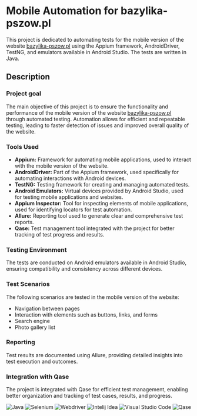# Mobile Automation for bazylika-pszow.pl

This project is dedicated to automating tests for the mobile version of the website [bazylika-pszow.pl](https://bazylika-pszow.pl/) using the Appium framework, AndroidDriver, TestNG, and emulators available in Android Studio. The tests are written in Java.

## Description

### Project goal
The main objective of this project is to ensure the functionality and performance of the mobile version of the website [bazylika-pszow.pl](https://bazylika-pszow.pl/) through automated testing. Automation allows for efficient and repeatable testing, leading to faster detection of issues and improved overall quality of the website.

### Tools Used
- **Appium:** Framework for automating mobile applications, used to interact with the mobile version of the website.
- **AndroidDriver:** Part of the Appium framework, used specifically for automating interactions with Android devices.
- **TestNG:** Testing framework for creating and managing automated tests.
- **Android Emulators:** Virtual devices provided by Android Studio, used for testing mobile applications and websites.
- **Appium Inspector:** Tool for inspecting elements of mobile applications, used for identifying locators for test automation.
- **Allure:** Reporting tool used to generate clear and comprehensive test reports.
- **Qase:** Test management tool integrated with the project for better tracking of test progress and results.

### Testing Environment
The tests are conducted on Android emulators available in Android Studio, ensuring compatibility and consistency across different devices.

### Test Scenarios
The following scenarios are tested in the mobile version of the website:
- Navigation between pages
- Interaction with elements such as buttons, links, and forms
- Search engine
- Photo gallery list

### Reporting
Test results are documented using Allure, providing detailed insights into test execution and outcomes.

### Integration with Qase
The project is integrated with Qase for efficient test management, enabling better organization and tracking of test cases, results, and progress.


![Java](https://img.shields.io/badge/Java-%230A1A2F?style=flat&logo=openjdk&logoColor=%236875CD) ![Selenium](https://img.shields.io/badge/Selenium-%230A1A2F?style=flat&logo=Selenium&logoColor=%2300cc00) ![Webdriver](https://img.shields.io/badge/Webdriver-%230A1A2F?style=flat&logo=Webdriver
) ![Intelij Idea](https://img.shields.io/badge/-IntelliJ%20IDEA-0A1A2F?style=flat&logo=intelliJ-idea&logoColor=0a76ef) ![Visual Studio Code](https://img.shields.io/badge/Visual%20Studio%20Code-%230A1A2F?style=flat&logo=Visual%20Studio&logoColor=%2348aaeb) ![Qase](https://img.shields.io/badge/Qase-%230A1A2F?style=flat&logo=Qase&logoColor=%236875CD)

